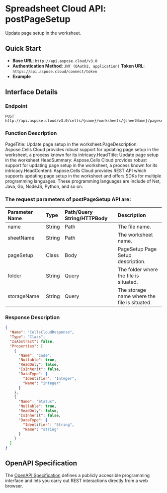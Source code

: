 # **Spreadsheet Cloud API: postPageSetup**

Update page setup in the worksheet. 

## **Quick Start**

- **Base URL**: `http://api.aspose.cloud/v3.0`
- **Authentication Method**: `JWT (OAuth2, application)`  **Token URL**: `https://api.aspose.cloud/connect/token`
- **Example** 
<script src="https://gist.github.com/aspose-cells-cloud-gists/8a5b324fdf3e574dbd747c1a1e24b05d.js?file=Example30_PostPageSetup.cs"></script>

## **Interface Details**

### **Endpoint** 

```
POST http://api.aspose.cloud/v3.0/cells/{name}/worksheets/{sheetName}/pagesetup
```

### **Function Description**
PageTitle: Update page setup in the worksheet.PageDescription: Aspose.Cells Cloud provides robust support for updating page setup in the worksheet, a process known for its intricacy.HeadTitle: Update page setup in the worksheet.HeadSummary: Aspose.Cells Cloud provides robust support for updating page setup in the worksheet, a process known for its intricacy.HeadContent: Aspose.Cells Cloud provides REST API which supports updating page setup in the worksheet and offers SDKs for multiple programming languages. These programming languages are include of Net, Java, Go, NodeJS, Python, and so on.

### The request parameters of **postPageSetup** API are: 

| Parameter Name | Type | Path/Query String/HTTPBody | Description | 
| :- | :- | :- |:- | 
|name|String|Path|The file name.|
|sheetName|String|Path|The worksheet name.|
|pageSetup|Class|Body|PageSetup Page Setup description.|
|folder|String|Query|The folder where the file is situated.|
|storageName|String|Query|The storage name where the file is situated.|


### **Response Description**
```json
{
  "Name": "CellsCloudResponse",
  "Type": "Class",
  "IsAbstract": false,
  "Properties": [
    {
      "Name": "Code",
      "Nullable": true,
      "ReadOnly": false,
      "IsInherit": false,
      "DataType": {
        "Identifier": "Integer",
        "Name": "integer"
      }
    },
    {
      "Name": "Status",
      "Nullable": true,
      "ReadOnly": false,
      "IsInherit": false,
      "DataType": {
        "Identifier": "String",
        "Name": "string"
      }
    }
  ]
}
```

## OpenAPI Specification

The [OpenAPI Specification](https://reference.aspose.cloud/cells/#/PageSetupController/PostPageSetup) defines a publicly accessible programming interface and lets you carry out REST interactions directly from a web browser.

